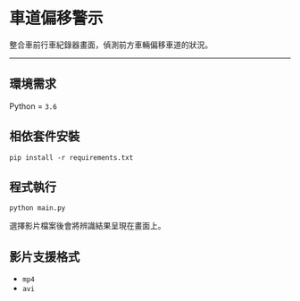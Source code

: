 # 車道偏移警示
整合車前行車紀錄器畫面，偵測前方車輛偏移車道的狀況。
***

## 環境需求
Python = `3.6`

## 相依套件安裝
```
pip install -r requirements.txt
```

## 程式執行
```
python main.py
```
選擇影片檔案後會將辨識結果呈現在畫面上。

## 影片支援格式
* `mp4`
* `avi`
